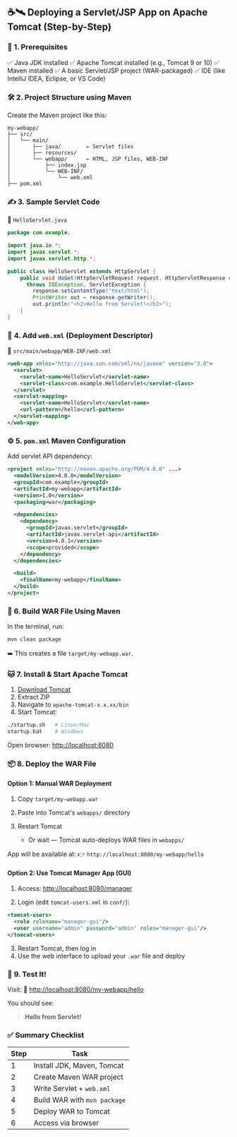 

## ☕🛰️ Deploying a Servlet/JSP App on Apache Tomcat (Step-by-Step)



### 🧱 **1. Prerequisites**

✅ Java JDK installed
✅ Apache Tomcat installed (e.g., Tomcat 9 or 10)
✅ Maven installed
✅ A basic Servlet/JSP project (WAR-packaged)
✅ IDE (like IntelliJ IDEA, Eclipse, or VS Code)


### 🛠️ **2. Project Structure using Maven**

Create the Maven project like this:

```
my-webapp/
├── src/
│   └── main/
│       ├── java/        ← Servlet files
│       ├── resources/
│       └── webapp/      ← HTML, JSP files, WEB-INF
│           ├── index.jsp
│           └── WEB-INF/
│               └── web.xml
├── pom.xml
```

### ✍️ **3. Sample Servlet Code**

📄 `HelloServlet.java`

```java
package com.example;

import java.io.*;
import javax.servlet.*;
import javax.servlet.http.*;

public class HelloServlet extends HttpServlet {
    public void doGet(HttpServletRequest request, HttpServletResponse response)
      throws IOException, ServletException {
        response.setContentType("text/html");
        PrintWriter out = response.getWriter();
        out.println("<h2>Hello from Servlet!</h2>");
    }
}
```

### 📄 **4. Add `web.xml` (Deployment Descriptor)**

📁 `src/main/webapp/WEB-INF/web.xml`

```xml
<web-app xmlns="http://java.sun.com/xml/ns/javaee" version="3.0">
  <servlet>
    <servlet-name>HelloServlet</servlet-name>
    <servlet-class>com.example.HelloServlet</servlet-class>
  </servlet>
  <servlet-mapping>
    <servlet-name>HelloServlet</servlet-name>
    <url-pattern>/hello</url-pattern>
  </servlet-mapping>
</web-app>
```

### ⚙️ **5. `pom.xml` Maven Configuration**

Add servlet API dependency:

```xml
<project xmlns="http://maven.apache.org/POM/4.0.0" ...>
  <modelVersion>4.0.0</modelVersion>
  <groupId>com.example</groupId>
  <artifactId>my-webapp</artifactId>
  <version>1.0</version>
  <packaging>war</packaging>

  <dependencies>
    <dependency>
      <groupId>javax.servlet</groupId>
      <artifactId>javax.servlet-api</artifactId>
      <version>4.0.1</version>
      <scope>provided</scope>
    </dependency>
  </dependencies>

  <build>
    <finalName>my-webapp</finalName>
  </build>
</project>
```

### 🔨 **6. Build WAR File Using Maven**

In the terminal, run:

```bash
mvn clean package
```

➡️ This creates a file `target/my-webapp.war`.


### 🐱 **7. Install & Start Apache Tomcat**

1. [Download Tomcat](https://tomcat.apache.org/download-90.cgi)
2. Extract ZIP
3. Navigate to `apache-tomcat-x.x.xx/bin`
4. Start Tomcat:

```bash
./startup.sh   # Linux/Mac
startup.bat    # Windows
```

Open browser:
[http://localhost:8080](http://localhost:8080)


### 📦 **8. Deploy the WAR File**

#### Option 1: Manual WAR Deployment

1. Copy `target/my-webapp.war`
2. Paste into Tomcat's `webapps/` directory
3. Restart Tomcat

   * Or wait — Tomcat auto-deploys WAR files in `webapps/`

App will be available at:
👉 `http://localhost:8080/my-webapp/hello`


#### Option 2: Use Tomcat Manager App (GUI)

1. Access:
   [http://localhost:8080/manager](http://localhost:8080/manager)

2. Login (edit `tomcat-users.xml` in `conf/`):

```xml
<tomcat-users>
  <role rolename="manager-gui"/>
  <user username="admin" password="admin" roles="manager-gui"/>
</tomcat-users>
```

3. Restart Tomcat, then log in
4. Use the web interface to upload your `.war` file and deploy



### 🧪 **9. Test It!**

Visit:
🔗 [http://localhost:8080/my-webapp/hello](http://localhost:8080/my-webapp/hello)

You should see:

> **Hello from Servlet!**



### ✅ Summary Checklist

| Step | Task                         |
| ---- | ---------------------------- |
| 1    | Install JDK, Maven, Tomcat   |
| 2    | Create Maven WAR project     |
| 3    | Write Servlet + `web.xml`    |
| 4    | Build WAR with `mvn package` |
| 5    | Deploy WAR to Tomcat         |
| 6    | Access via browser           |



